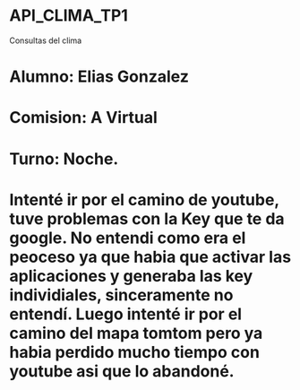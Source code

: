 # API_CLIMA_TP1
 Consultas del clima

# Alumno: Elias Gonzalez 
# Comision: A Virtual
# Turno: Noche.

# Intenté ir por el camino de youtube, tuve problemas con la Key que te da google. No entendi como era el peoceso ya que habia que activar las aplicaciones y generaba las key individiales, sinceramente no entendí. Luego intenté ir por el camino del mapa tomtom pero ya habia perdido mucho tiempo con youtube asi que lo abandoné.